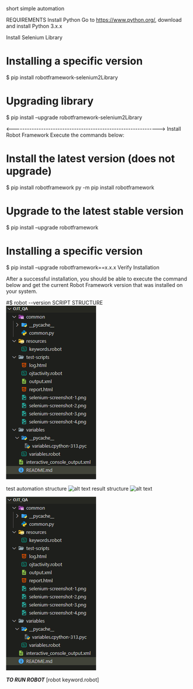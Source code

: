short simple automation

REQUIREMENTS
 Install Python
 Go to https://www.python.org/, download and install Python 3.x.x

 Install Selenium Library
# Installing a specific version
$ pip install robotframework-selenium2Library
# Upgrading library
$ pip install –upgrade robotframework-selenium2Library

<-------------------------------------------------------------->
Install Robot Framework
Execute the commands below:
# Install the latest version (does not upgrade)
$ pip install robotframework
py -m pip install robotframework
# Upgrade to the latest stable version
$ pip install –upgrade robotframework
# Installing a specific version
$ pip install –upgrade robotframework==x.x.x
 Verify Installation

 After a successful installation, you should be able to execute the command below and get the current Robot Framework version that was installed on your system.

#$ robot --version
SCRIPT STRUCTURE
![alt text](image.png)

test automation structure
![alt text](image-1.png)
result structure
![alt text](image-2.png)

![alt text](image.png)

***TO RUN ROBOT***
[robot keyword.robot]